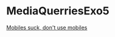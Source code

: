 # MediaQuerriesExo5
[Mobiles suck, don't use mobiles](https://valerianjaeken.github.io/MediaQuerriesExo5)
